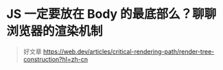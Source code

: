 # JS 一定要放在 Body 的最底部么？聊聊浏览器的渲染机制

>   好文章
>   https://web.dev/articles/critical-rendering-path/render-tree-construction?hl=zh-cn